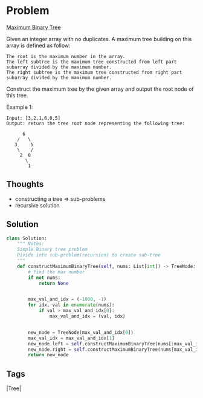 # Problem
[Maximum Binary Tree](https://leetcode.com/problems/maximum-binary-tree)

 Given an integer array with no duplicates. A maximum tree building on this array is defined as follow:

    The root is the maximum number in the array.
    The left subtree is the maximum tree constructed from left part subarray divided by the maximum number.
    The right subtree is the maximum tree constructed from right part subarray divided by the maximum number.

Construct the maximum tree by the given array and output the root node of this tree.

Example 1:
```
Input: [3,2,1,6,0,5]
Output: return the tree root node representing the following tree:

      6
    /   \
   3     5
    \    / 
     2  0   
       \
        1
```

## Thoughts
- constructing a tree => sub-problems 
- recursive solution

## Solution
```python
class Solution:
    """ Notes:
    Simple Binary tree problem
    Divide into sub-problem(recursion) to create sub-tree
    """
    def constructMaximumBinaryTree(self, nums: List[int]) -> TreeNode:
        # find the max number
        if not nums:
            return None


        max_val_and_idx = (-1000, -1)
        for idx, val in enumerate(nums):
            if val > max_val_and_idx[0]:
                max_val_and_idx = (val, idx)


        new_node = TreeNode(max_val_and_idx[0])
        max_val_idx = max_val_and_idx[1]
        new_node.left = self.constructMaximumBinaryTree(nums[:max_val_idx])
        new_node.right = self.constructMaximumBinaryTree(nums[max_val_idx+1:])
        return new_node

```
## Tags
|Tree|

[comment]: <timestamp:2019-06-20>
